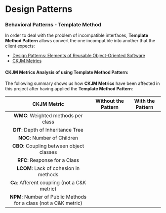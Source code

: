 # Design Patterns

### Behavioral Patterns - Template Method

In order to deal with the problem of incompatible interfaces, **Template Method Pattern** allows convert the one incompatible into another that the client expects:

* [Design Patterns: Elements of Reusable Object-Oriented Software](https://a.co/d/b77puMG)
* [CKJM Metrics](https://www.spinellis.gr/sw/ckjm/doc/indexw.html)

#### CKJM Metrics Analysis of using **Template Method** Pattern:

The following summary shows us how **CKJM Metrics**  have been affected in this project after having applied the **Template Method Pattern**:

|                           CKJM Metric                            | Without the Pattern | With the Pattern |
|:----------------------------------------------------------------:|:-------------------:|:----------------:|
|               **WMC**: Weighted methods per class                |                     |                  |
|                **DIT**: Depth of Inheritance Tree                |                     |                  |
|                   **NOC**: Number of Children                    |                     |                  |
|             **CBO**: Coupling between object classes             |                     |                  |
|                  **RFC**: Response for a Class                   |                     |                  |
|              **LCOM**: Lack of cohesion in methods               |                     |                  |
|           **Ca**: Afferent coupling (not a C&K metric)           |                     |                  |
| **NPM**: Number of Public Methods for a class (not a C&K metric) |                     |                  |


